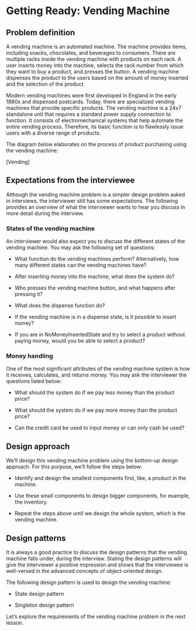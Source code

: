 # Getting Ready: Vending Machine
## Problem definition
A vending machine is an automated machine. The machine provides items, including snacks, chocolates, and beverages to consumers. There are multiple racks inside the vending machine with products on each rack. A user inserts money into the machine, selects the rack number from which they want to buy a product, and presses the button. A vending machine dispenses the product to the users based on the amount of money inserted and the selection of the product.

Modern vending machines were first developed in England in the early 1880s and dispensed postcards. Today, there are specialized vending machines that provide specific products. The vending machine is a 24x7 standalone unit that requires a standard power supply connection to function. It consists of electromechanical systems that help automate the entire vending process. Therefore, its basic function is to flawlessly issue users with a diverse range of products.

The diagram below elaborates on the process of product purchasing using the vending machine:

[Vending]

## Expectations from the interviewee
Although the vending machine problem is a simpler design problem asked in interviews, the interviewer still has some expectations. The following provides an overview of what the interviewer wants to hear you discuss in more detail during the interview.

### States of the vending machine
An interviewer would also expect you to discuss the different states of the vending machine. You may ask the following set of questions:

- What function do the vending machines perform? Alternatively, how many different states can the vending machines have?

- After inserting money into the machine, what does the system do?

- Who presses the vending machine button, and what happens after pressing it?

- What does the dispense function do?

- If the vending machine is in a dispense state, is it possible to insert money?

- If you are in NoMoneyInsertedState and try to select a product without paying money, would you be able to select a product?

### Money handling
One of the most significant attributes of the vending machine system is how it receives, calculates, and returns money. You may ask the interviewer the questions listed below:

- What should the system do if we pay less money than the product price?

- What should the system do if we pay more money than the product price?

- Can the credit card be used to input money or can only cash be used?

## Design approach
We’ll design this vending machine problem using the bottom-up design approach. For this purpose, we’ll follow the steps below:

- Identify and design the smallest components first, like, a product in the machine.

- Use these small components to design bigger components, for example, the inventory.

- Repeat the steps above until we design the whole system, which is the vending machine.

## Design patterns
It is always a good practice to discuss the design patterns that the vending machine falls under, during the interview. Stating the design patterns will give the interviewer a positive impression and shows that the interviewee is well-versed in the advanced concepts of object-oriented design.

The following design pattern is used to design the vending machine:

- State design pattern

- Singleton design pattern

Let’s explore the requirements of the vending machine problem in the next lesson.
